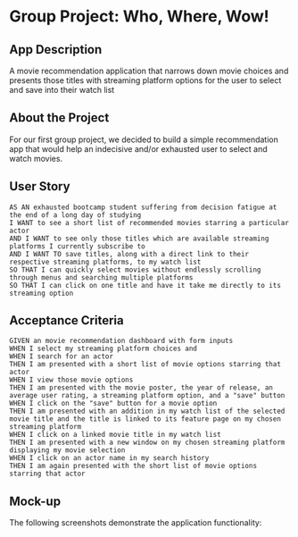 # Group Project: Who, Where, Wow!

## App Description

A movie recommendation application that narrows down movie choices and presents those titles with streaming platform options for the user to select and save into their watch list

## About the Project

For our first group project, we decided to build a simple recommendation app that would help an indecisive and/or exhausted user to select and watch movies.

## User Story

```
AS AN exhausted bootcamp student suffering from decision fatigue at the end of a long day of studying
I WANT to see a short list of recommended movies starring a particular actor
AND I WANT to see only those titles which are available streaming platforms I currently subscribe to
AND I WANT TO save titles, along with a direct link to their respective streaming platforms, to my watch list
SO THAT I can quickly select movies without endlessly scrolling through menus and searching multiple platforms
SO THAT I can click on one title and have it take me directly to its streaming option
```

## Acceptance Criteria

```
GIVEN an movie recommendation dashboard with form inputs
WHEN I select my streaming platform choices and
WHEN I search for an actor
THEN I am presented with a short list of movie options starring that actor
WHEN I view those movie options
THEN I am presented with the movie poster, the year of release, an average user rating, a streaming platform option, and a "save" button
WHEN I click on the "save" button for a movie option
THEN I am presented with an addition in my watch list of the selected movie title and the title is linked to its feature page on my chosen streaming platform
WHEN I click on a linked movie title in my watch list
THEN I am presented with a new window on my chosen streaming platform displaying my movie selection
WHEN I click on an actor name in my search history
THEN I am again presented with the short list of movie options starring that actor
```

## Mock-up
The following screenshots demonstrate the application functionality:
